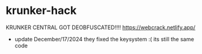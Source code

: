 # krunker-hack
KRUNKER CENTRAL GOT DEOBFUSCATED!!!! https://webcrack.netlify.app/

* update December/17/2024
they fixed the keysystem :(
its still the same code
